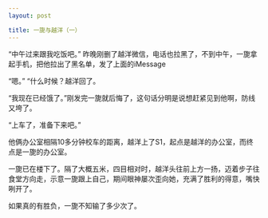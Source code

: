 ```yaml
---
layout: post

title: 一旎与越洋（一）
---
```

“中午过来跟我吃饭吧。” 昨晚刚删了越洋微信，电话也拉黑了，不到中午，一旎拿起手机，把他拉出了黑名单，发了上面的iMessage

“嗯。”
“什么时候？越洋回了。

“我现在已经饿了。”刚发完一旎就后悔了，这句话分明是说想赶紧见到他啊，防线又垮了。

“上车了，准备下来吧。”

他俩办公室相隔10多分钟校车的距离，越洋上了S1，起点是越洋的办公室，而终点是一旎的办公室。

一旎已在楼下了。隔了大概五米，四目相对时，越洋头往前上方一扬，迈着步子往食堂方向走，示意一旎跟上自己，期间眼神屡次歪向她，充满了胜利的得意，嘴快咧开了。

如果真的有胜负，一旎不知输了多少次了。
